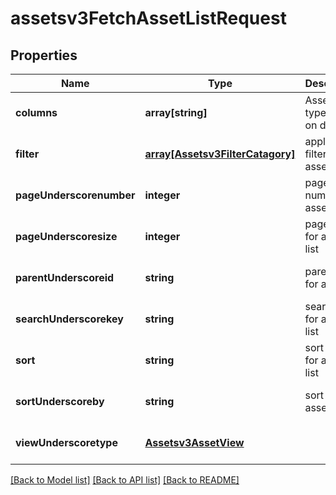 # assetsv3FetchAssetListRequest

## Properties
Name | Type | Description | Notes
------------ | ------------- | ------------- | -------------
**columns** | **array[string]** | Asset View type based on db | [optional] [default to null]
**filter** | [**array[Assetsv3FilterCatagory]**](Assetsv3FilterCatagory.md) | applied filter list for asset list | [optional] [default to null]
**pageUnderscorenumber** | **integer** | page number for asset list | [optional] [default to null]
**pageUnderscoresize** | **integer** | page size for asset list | [optional] [default to null]
**parentUnderscoreid** | **string** | parent id for an asset | [optional] [default to null]
**searchUnderscorekey** | **string** | search key for asset list | [optional] [default to null]
**sort** | **string** | sort order for asset list | [optional] [default to null]
**sortUnderscoreby** | **string** | sort key for asset list | [optional] [default to null]
**viewUnderscoretype** | [**Assetsv3AssetView**](Assetsv3AssetView.md) |  | [optional] [default to null]

[[Back to Model list]](../README.md#documentation-for-models) [[Back to API list]](../README.md#documentation-for-api-endpoints) [[Back to README]](../README.md)


